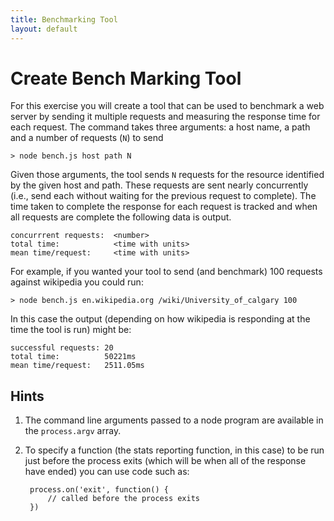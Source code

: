 ```yaml
---
title: Benchmarking Tool
layout: default
---
```


# Create Bench Marking Tool

For this exercise you will create a tool that can be used to benchmark a web server by sending it multiple requests and measuring the response time for each request. The command takes three arguments: a host name, a path and a number of requests (`N`) to send
	
	> node bench.js host path N
	
Given those arguments, the tool sends `N` requests for the resource identified by the given host and path. These requests are sent nearly concurrently (i.e., send each without waiting for the previous request to complete). The time taken to complete the response for each request is tracked and when all requests are complete the following data is output.

	concurrrent requests:  <number>
	total time:            <time with units>
	mean time/request:     <time with units>
	
For example, if you wanted your tool to send (and benchmark) 100 requests against wikipedia you could run:

	> node bench.js en.wikipedia.org /wiki/University_of_calgary 100
	
In this case the output (depending on how wikipedia is responding at the time the tool is run) might be:

	successful requests: 20
	total time:          50221ms
	mean time/request:   2511.05ms

## Hints

1. The command line arguments passed to a node program are available in the `process.argv` array.

2. To specify a function (the stats reporting function, in this case) to be run just before the process exits (which will be when all of the response have ended) you can use code such as:

		process.on('exit', function() {
			// called before the process exits
		})
